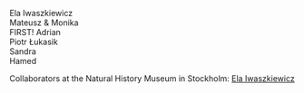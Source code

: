 Ela Iwaszkiewicz  
Mateusz & Monika  
FIRST! Adrian  
Piotr Łukasik  
Sandra  
Hamed  


Collaborators at the Natural History Museum in Stockholm: [Ela Iwaszkiewicz](https://www.thetangledlines.de/ela/)
